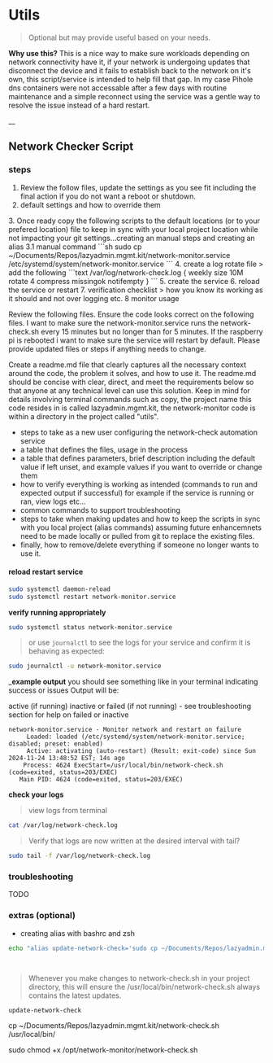 # Utils 
> Optional but may provide useful based on your needs.

__Why use this?__
This is a nice way to make sure workloads depending on network connectivity have it, if your network is undergoing updates that disconnect the device and it fails to establish back to the network on it's own, this script/service is intended to help fill that gap. In my case Pihole dns containers were not accessable after a few days with routine maintenance and a simple reconnect using the service was a gentle way to resolve the issue instead of a hard restart.

__

## Network Checker Script

### steps

1. Review the follow files, update the settings as you see fit including the final action if you do not want a reboot or shutdown.
2. default settings and how to override them
 <table here with description of the parameter, file, and example options>
3. Once ready copy the following scripts to the default locations (or to your prefered location)
   <how to copy the scripts or network-monitor.service> file to keep in sync with your local project location while not impacting your git settings...creating an manual steps and creating an alias
      3.1 manual command
      ```sh
      sudo cp ~/Documents/Repos/lazyadmin.mgmt.kit/network-monitor.service /etc/systemd/system/network-monitor.service
      ```
4. create a log rotate file
 > add the following
 ```text
 /var/log/network-check.log {
    weekly
    size 10M
    rotate 4
    compress
    missingok
    notifempty
}
 ```
5. create the service
6. reload the service or restart
7. verification checklist
  > how you know its working as it should and not over logging etc.
8 monitor usage
   
Review the following files. Ensure the code looks correct on the following files. I want to make sure the network-monitor.service runs the network-check.sh every 15 minutes but no longer than for 5 minutes. If the raspberry pi is rebooted i want to make sure the service will restart by default. Please provide updated files or steps if anything needs to change.

Create a readme.md file that clearly captures all the necessary context around the code, the problem it solves, and how to use it. The readme.md should be concise with clear, direct, and meet the requirements below so that anyone at any technical level can use this solution. Keep in mind for details involving terminal commands such as copy, the project name this code resides in is called lazyadmin.mgmt.kit, the network-monitor code is within a directory in the project called "utils".

- steps to take as a new user configuring the network-check automation service
- a table that defines the files, usage in the process
- a table that defines parameters, brief description including the default value if left unset, and example values if you want to override or change them
- how to verify everything is working as intended (commands to run and expected output if successful) for example if the service is running or ran, view logs etc...
- common commands to support troubleshooting 
- steps to take when making updates and how to keep the scripts in sync with you local project (alias commands) assuming future enhancemnets need to be made locally or pulled from git to replace the existing files.
- finally, how to remove/delete everything if someone no longer wants to use it. 


#### reload restart service
```sh
sudo systemctl daemon-reload
sudo systemctl restart network-monitor.service
```
__verify running appropriately__
```sh
sudo systemctl status network-monitor.service

```
> or use `journalctl` to see the logs for your service and confirm it is behaving as expected:
```sh
sudo journalctl -u network-monitor.service

```

 ___example output__
you should see something like in your terminal indicating success or issues
Output will be:

active (if running)
inactive or failed (if not running) - see troubleshooting section for help on failed or inactive

```
network-monitor.service - Monitor network and restart on failure
     Loaded: loaded (/etc/systemd/system/network-monitor.service; disabled; preset: enabled)
     Active: activating (auto-restart) (Result: exit-code) since Sun 2024-11-24 13:48:52 EST; 14s ago
    Process: 4624 ExecStart=/usr/local/bin/network-check.sh (code=exited, status=203/EXEC)
   Main PID: 4624 (code=exited, status=203/EXEC)

```

__check your logs__
> view logs from terminal
```sh
cat /var/log/network-check.log
```
>  Verify that logs are now written at the desired interval with tail? 
```sh
sudo tail -f /var/log/network-check.log
```

### troubleshooting
TODO  

### extras (optional)
* creating alias with bashrc and zsh

```sh
echo "alias update-network-check='sudo cp ~/Documents/Repos/lazyadmin.mgmt.kit/network-check.sh /usr/local/bin/network-check.sh && sudo chmod +x /usr/local/bin/network-check.sh'" >> ~/.bashrc




```
<zsh example here>

> Whenever you make changes to network-check.sh in your project directory, this will ensure the /usr/local/bin/network-check.sh always contains the latest updates.
```sh 
update-network-check
``` 

cp ~/Documents/Repos/lazyadmin.mgmt.kit/network-check.sh /usr/local/bin/

sudo chmod +x /opt/network-monitor/network-check.sh
